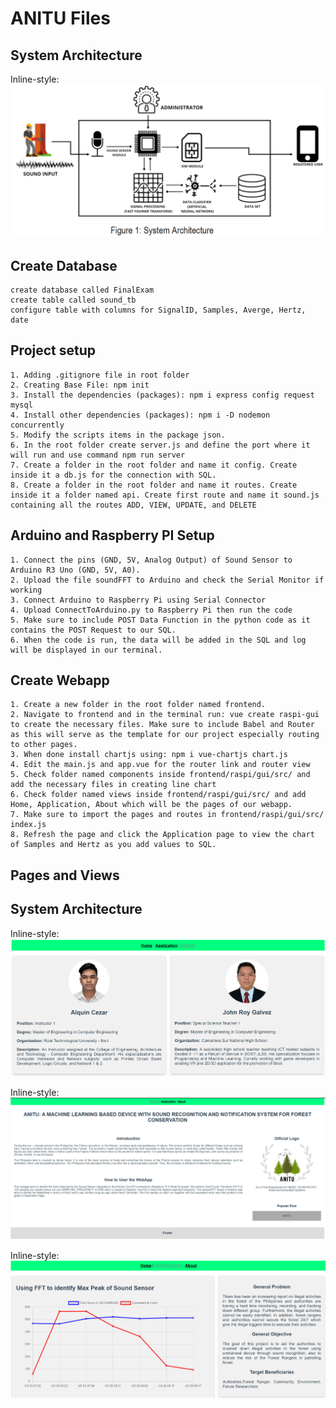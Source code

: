 # ANITU Files

## System Architecture
Inline-style: 
![alt text](https://github.com/jroygalvez17/ANITU/blob/master/Screenshots/System%20Architecture.png "System Architecture")

## Create Database
```
create database called FinalExam
create table called sound_tb
configure table with columns for SignalID, Samples, Averge, Hertz, date
```
## Project setup
```
1. Adding .gitignore file in root folder
2. Creating Base File: npm init
3. Install the dependencies (packages): npm i express config request mysql
4. Install other dependencies (packages): npm i -D nodemon concurrently
5. Modify the scripts items in the package json.
6. In the root folder create server.js and define the port where it will run and use command npm run server
7. Create a folder in the root folder and name it config. Create inside it a db.js for the connection with SQL.
8. Create a folder in the root folder and name it routes. Create inside it a folder named api. Create first route and name it sound.js containing all the routes ADD, VIEW, UPDATE, and DELETE
```

## Arduino and Raspberry PI Setup
```
1. Connect the pins (GND, 5V, Analog Output) of Sound Sensor to Arduino R3 Uno (GND, 5V, A0).
2. Upload the file soundFFT to Arduino and check the Serial Monitor if working
3. Connect Arduino to Raspberry Pi using Serial Connector
4. Upload ConnectToArduino.py to Raspberry Pi then run the code
5. Make sure to include POST Data Function in the python code as it contains the POST Request to our SQL.
6. When the code is run, the data will be added in the SQL and log will be displayed in our terminal.
```

## Create Webapp
```
1. Create a new folder in the root folder named frontend.
2. Navigate to frontend and in the terminal run: vue create raspi-gui to create the necessary files. Make sure to include Babel and Router as this will serve as the template for our project especially routing to other pages.
3. When done install chartjs using: npm i vue-chartjs chart.js
4. Edit the main.js and app.vue for the router link and router view
5. Check folder named components inside frontend/raspi/gui/src/ and add the necessary files in creating line chart
6. Check folder named views inside frontend/raspi/gui/src/ and add Home, Application, About which will be the pages of our webapp.
7. Make sure to import the pages and routes in frontend/raspi/gui/src/ index.js
8. Refresh the page and click the Application page to view the chart of Samples and Hertz as you add values to SQL.
```

## Pages and Views

## System Architecture
Inline-style: 
![alt text](https://github.com/jroygalvez17/ANITU/blob/master/Screenshots/About%20Page.png "About Page")

Inline-style: 
![alt text](https://github.com/jroygalvez17/ANITU/blob/master/Screenshots/Home%20Page.png "Home Page")

Inline-style: 
![alt text](https://github.com/jroygalvez17/ANITU/blob/master/Screenshots/Application%20Page.png "Application Page")

